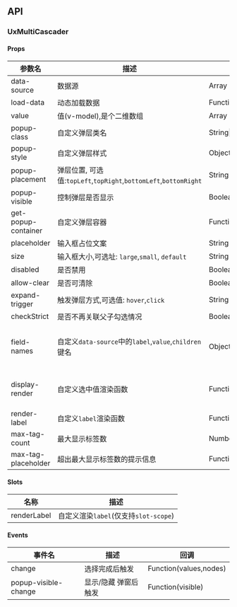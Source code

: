 ## API

### UxMultiCascader

#### Props

| 参数名              | 描述                                                             | 类型                      | 默认                                                   |
| ------------------- | ---------------------------------------------------------------- | ------------------------- | ------------------------------------------------------ |
| data-source         | 数据源                                                           | Array                     |                                                        |
| load-data           | 动态加载数据                                                     | Function                  |                                                        |
| value               | 值(v-model),是个二维数组                                         | Array                     |                                                        |
| popup-class         | 自定义弹层类名                                                   | String\|Object\|Array     |                                                        |
| popup-style         | 自定义弹层样式                                                   | Object                    |                                                        |
| popup-placement     | 弹层位置, 可选值:`topLeft`,`topRight`,`bottomLeft`,`bottomRight` | String                    | bottomLeft                                             |
| popup-visible       | 控制弹层是否显示                                                 | Boolean                   | false                                                  |
| get-popup-container | 自定义弹层容器                                                   | Function()=>HTMLElement   |                                                        |
| placeholder         | 输入框占位文案                                                   | String                    | 请选择                                                 |
| size                | 输入框大小,可选址: `large`,`small`, `default`                    | String                    | default                                                |
| disabled            | 是否禁用                                                         | Boolean                   | false                                                  |
| allow-clear         | 是否可清除                                                       | Boolean                   | true                                                   |
| expand-trigger      | 触发弹层方式,可选值: `hover`,`click`                             | String                    | click                                                  |
| checkStrict         | 是否不再关联父子勾选情况                                         | Boolean                   | false                                                  |
| field-names         | 自定义`data-source`中的`label`,`value`,`children`键名            | Object                    | { label: 'label', value:'value', children: 'children'} |
| display-render      | 自定义选中值渲染函数                                             | Function=>VNode           | (labels, nodes)=> labels.join(' \ ')                   |
| render-label        | 自定义`label`渲染函数                                            | Function=>VNode \| String |                                                        |
| max-tag-count       | 最大显示标签数                                                   | Number\|String            | -1                                                     |
| max-tag-placeholder | 超出最大显示标签数的提示信息                                     | Function => VNode\|String |                                                        |

#### Slots

| 名称        | 描述                                  |
| ----------- | ------------------------------------- |
| renderLabel | 自定义渲染`label`(仅支持`slot-scope`) |

#### Events

| 事件名               | 描述                 | 回调                   |
| -------------------- | -------------------- | ---------------------- |
| change               | 选择完成后触发       | Function(values,nodes) |
| popup-visible-change | 显示/隐藏 弹窗后触发 | Function(visible)      |
